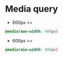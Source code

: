 <!-- TITLE: CSS -->
<!-- SUBTITLE: CSS,Stylesheet -->

# Media query
* 600px <=
```css
@media(max-width: 600px)
```

* 600px >=
```css
@media(min-width: 600px)
```
